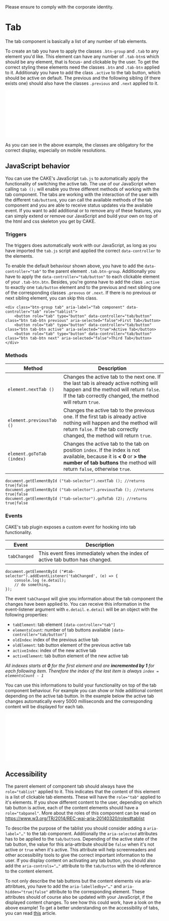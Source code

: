 <AlertInfo alertHeadline="Modifiable">
Please ensure to comply with the corporate identity.
</AlertInfo>

# Tab

The tab component is basically a list of any number of tab elements.

To create an tab you have to apply the classes `.btn-group` and `.tab` to any element you'd like. This element can have any number of `.tab-btn`s which should be any element, that is focus- and clickable by the user. To get the correct styling these elements need the classes `.btn` and `.tab-btn` applied to it. Additionaly you have to add the class `.active` to the tab button, which should be active on default. The previous and the following sibling (if there exists one) should also have the classes `.previous` and `.next` applied to it.

<ContentRack
    fields='
        "preview": {
            "src": "examples/TabDefault.html",
            "type": "link"
        },
        "<html>":{
            "src": "examples/TabDefault.html",
            "type": "content",
            "selector": "#showBox"
        }
    '
 />

![TabDefault](examples/TabDefault.html)

As you can see in the above example, the classes are obligatory for the correct display, especially on mobile resolutions.

## JavaScript behavior

You can use the CAKE's JavaScript `tab.js` to automatically apply the functionality of switching the active tab. The use of our JavaScript when calling `tab ();` will enable you three different methods of working with the tab component. The tabs are working with the interaction of the user with the different `tab/button`s, you can call the available methods of the tab component and you are able to receive status updates via the available event. If you want to add additional or to remove any of these features, you can simply extend or remove our JavaScript and build your own on top of the html and css skeleton you get by CAKE.

### Triggers

The triggers does automatically work with our JavaScript, as long as you have imported the `tab.js` script and applied the correct `data-controller` to the elements.

To enable the default behaviour shown above, you have to add the `data-controller="tab"` to the parent element `.tab.btn-group`. Additionally you have to apply the `data-controller="tab/button"` to each clickable element of your `.tab-btn.btn`. Besides, you're gonna have to add the class `.active` to exactly one `tab/button` element and to the previous and next sibling one of the corresponding classes `.prevous` or `.next`. If there is no previous or next sibling element, you can skip this class.

    <div class="btn-group tab" aria-label="Tab component" data-controller="tab" role="tablist">
        <button role="tab" type="button" data-controller="tab/button" class="btn tab-btn previous" aria-selected="false">First Tab</button>
        <button role="tab" type="button" data-controller="tab/button" class="btn tab-btn active" aria-selected="true">Active Tab</button>
        <button role="tab" type="button" data-controller="tab/button" class="btn tab-btn next" aria-selected="false">Third Tab</button>
    </div>

### Methods

| Method | Description |
|---|---|
| `element.nextTab ()` | Changes the active tab to the next one. If the last tab is already active nothing will happen and the method will return `false`. If the tab correctly changed, the method will return `true`. |
| `element.previousTab ()` | Changes the active tab to the previous one. If the first tab is already active nothing will happen and the method will return `false`. If the tab correctly changed, the method will return `true`. |
| `element.goToTab (index)` | Changes the active tab to the tab on position `index`. If the index is not available, because it is **&lt; 0** or **&gt; the number of tab buttons** the method will return `false`, otherwise `true`. |

    document.getElementById ("tab-selector").nextTab (); //returns true|false
    document.getElementById ("tab-selector").previousTab (); //returns true|false
    document.getElementById ("tab-selector").goToTab (2); //returns true|false

### Events

CAKE's tab plugin exposes a custom event for hooking into tab functionality.

| Event | Description |
|---|---|
| `tabChanged` | This event fires immediately when the index of active tab button has changed. |

    document.getElementById ("#tab-selector").addEventListener('tabChanged', (e) => {
        console.log (e.detail);
        // do something…
    });

The event `tabChanged` will give you information about the tab component the changes have been applied to. You can receive this information in the event-listener argument with `e.detail`. `e.detail` will be an object with the following properties:

* `tabElement`: tab element `[data-controller="tab"]`
* `elementsCount`: number of tab buttons available `[data-controller="tab/button"]`
* `oldIndex`: index of the previous active tab
* `oldElement`: tab button element of the previous active tab
* `activeIndex`: index of the new active tab
* `activeElement`: tab button element of the new active tab

*All indexes starts at __0__ for the first element and are __incremented by 1__ for each following item. Therefore the index of the last item is always `index = elementsCount - 1`*

You can use this informations to build your functionality on top of the tab component behaviour. For example you can show or hide additional content depending on the active tab button. In the example below the active tab changes automatically every 5000 milliseconds and the corresponding content will be displayed for each tab.

<ContentRack
    fields='
        "preview": {
            "src": "examples/TabWithExampleJavascriptFunctionality.html",
            "type": "link"
        },
        "<html>":{
            "src": "examples/TabWithExampleJavascriptFunctionality.html",
            "type": "content",
            "selector": "#showBox"
        }
    '
 />

![TabWithExampleJavascriptFunctionality](examples/TabWithExampleJavascriptFunctionality.html)

## Accessibility

The parent element of component tab should always have the `role="tablist"` applied to it. This indicates that the content of this element is a list of clickable tab elements. These will have the `role="tab"` applied to it's elements. If you show different content to the user, depending on which tab button is active, each of the content elements should have a `role="tabpanel"`. More about the roles of this component can be read on <https://www.w3.org/TR/2014/REC-wai-aria-20140320/roles#tablist>

To describe the purpose of the tablist you should consider adding a `aria-label="…"` to the tab component.
Additionally the `aria-selected` attributes has to be applied to the `tab/button`s. Depending of the active state of the tab button, the value for this aria-attribute should be `false` when it's not active or `true` when it's active. This attribute will help screenreaders and other accessibility tools to give the correct important information to the user. If you display content on activating any tab button, you should also add the `aria-controls="…"` attribute to the `tab/button` with the id-reference to the content element.

To not only describe the tab buttons but the content elements via aria-attribtues, you have to add the `aria-labelledby="…"` and `aria-hidden="true|false"` attribute to the corresponding element. These attributes should of course also be updated with your JavaScript, if the displayed content changes. To see how this could work, have a look on the above example!
To get a better understanding on the accessibility of tabs, you can read [this](https://www.w3.org/TR/wai-aria-practices/examples/tabs/tabs-1/tabs.html) article.
